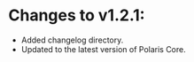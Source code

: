 # Changes to v1.2.1:

- Added changelog directory.
- Updated to the latest version of Polaris Core.
